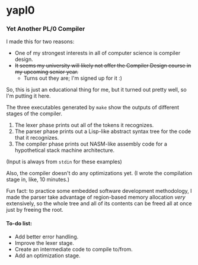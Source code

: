 # yapl0
### Yet Another PL/0 Compiler

I made this for two reasons:
* One of my strongest interests in all of computer science is compiler design.
* ~~It seems my university will likely not offer the Compiler Design course in my upcoming senior year.~~
  * Turns out they are; I'm signed up for it :)

So, this is just an educational thing for me, but it turned out pretty well, so I'm putting it here.

The three executables generated by `make` show the outputs of different stages of the compiler.

1. The lexer phase prints out all of the tokens it recognizes.
2. The parser phase prints out a Lisp-like abstract syntax tree for the code that it recognizes.
3. The compiler phase prints out NASM-like assembly code for a hypothetical stack machine architecture.

(Input is always from `stdin` for these examples)

Also, the compiler doesn't do any optimizations yet.
(I wrote the compilation stage in, like, 10 minutes.)

Fun fact: to practice some embedded software development methodology,
I made the parser take advantage of region-based memory allocation *very* extensively,
so the whole tree and all of its contents can be freed all at once just by freeing the root.

#### To-do list:
* Add better error handling.
* Improve the lexer stage.
* Create an intermediate code to compile to/from.
* Add an optimization stage.
